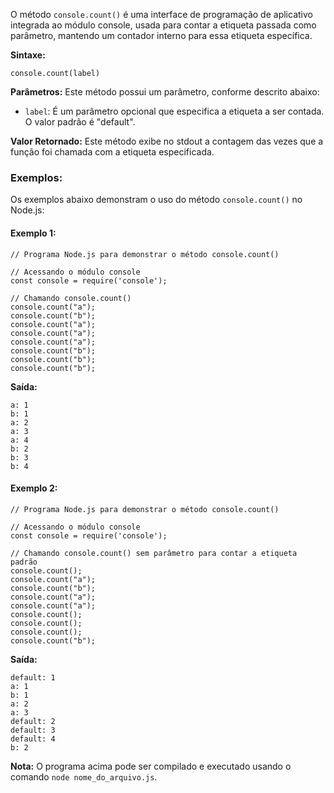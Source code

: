 O método `console.count()` é uma interface de programação de aplicativo integrada ao módulo console, usada para contar a etiqueta passada como parâmetro, mantendo um contador interno para essa etiqueta específica.

**Sintaxe:**

```
console.count(label)
```

**Parâmetros:** Este método possui um parâmetro, conforme descrito abaixo:

- `label`: É um parâmetro opcional que especifica a etiqueta a ser contada. O valor padrão é "default".
    

**Valor Retornado:** Este método exibe no stdout a contagem das vezes que a função foi chamada com a etiqueta especificada.

### Exemplos:

Os exemplos abaixo demonstram o uso do método `console.count()` no Node.js:

#### Exemplo 1:

```
// Programa Node.js para demonstrar o método console.count()

// Acessando o módulo console
const console = require('console');

// Chamando console.count()
console.count("a");
console.count("b");
console.count("a");
console.count("a");
console.count("a");
console.count("b");
console.count("b");
console.count("b");
```

**Saída:**

```
a: 1
b: 1
a: 2
a: 3
a: 4
b: 2
b: 3
b: 4
```

#### Exemplo 2:

```
// Programa Node.js para demonstrar o método console.count()

// Acessando o módulo console
const console = require('console');

// Chamando console.count() sem parâmetro para contar a etiqueta padrão
console.count();
console.count("a");
console.count("b");
console.count("a");
console.count("a");
console.count();
console.count();
console.count();
console.count("b");
```

**Saída:**

```
default: 1
a: 1
b: 1
a: 2
a: 3
default: 2
default: 3
default: 4
b: 2
```

**Nota:** O programa acima pode ser compilado e executado usando o comando `node nome_do_arquivo.js`.


